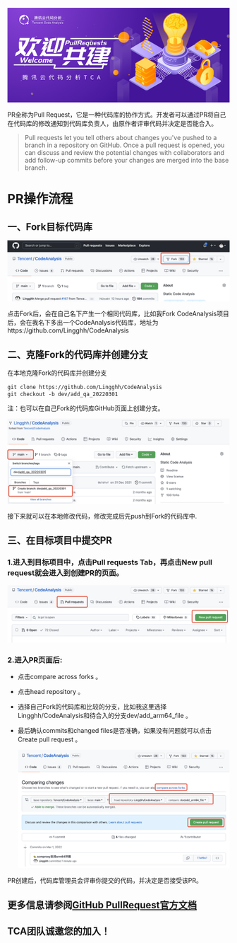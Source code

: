 ![Welcome](../../images/Welcome.png)

PR全称为Pull Request，它是一种代码库的协作方式。开发者可以通过PR将自己在代码库的修改通知到代码库负责人，由原作者评审代码并决定是否能合入。
> Pull requests let you tell others about changes you've pushed to a branch in a repository on GitHub. Once a pull request is opened, you can discuss and review the potential changes with collaborators and add follow-up commits before your changes are merged into the base branch.

# PR操作流程
## 一、Fork目标代码库
![fork](../../images/Fork.png)

点击Fork后，会在自己名下产生一个相同代码库，比如我Fork CodeAnalysis项目后，会在我名下多出一个CodeAnalysis代码库，地址为https://github.com/Lingghh/CodeAnalysis

## 二、克隆Fork的代码库并创建分支
在本地克隆Fork的代码库并创建分支

```
git clone https://github.com/Lingghh/CodeAnalysis
git checkout -b dev/add_qa_20220301
```

 注：也可以在自己Fork的代码库GitHub页面上创建分支。
 
   ![fork1](../../images/fork1.png)

 接下来就可以在本地修改代码，修改完成后先push到Fork的代码库中.

## 三、在目标项目中提交PR
### 1.进入到目标项目中，点击Pull requests Tab，再点击New pull request就会进入到创建PR的页面。
![New pull request](../../images/NewPullRequest.png)

### 2.进入PR页面后:
- 点击compare across forks 。
- 点击head repository 。
- 选择自己Fork的代码库和比较的分支，比如我这里选择Lingghh/CodeAnalysis和待合入的分支dev/add_arm64_file 。
- 最后确认commits和changed files是否准确，如果没有问题就可以点击Create pull request 。

   ![PR](../../images/PR.png)

PR创建后，代码库管理员会评审你提交的代码，并决定是否接受该PR。

## 更多信息请参阅[GitHub PullRequest官方文档](https://docs.github.com/cn/pull-requests/collaborating-with-pull-requests/proposing-changes-to-your-work-with-pull-requests/about-pull-requests/) 

## TCA团队诚邀您的加入！

